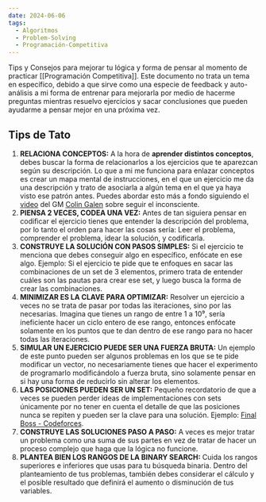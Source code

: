 ```yaml
---
date: 2024-06-06
tags:
  - Algoritmos
  - Problem-Solving
  - Programación-Competitiva
---
```


Tips y Consejos para mejorar tu lógica y forma de pensar al momento de practicar [[Programación Competitiva]]. Este documento no trata un tema en específico, debido a que sirve como una especie de feedback y auto-análisis a mi forma de entrenar para mejorarla por medio de hacerme preguntas mientras resuelvo ejercicios y sacar conclusiones que pueden ayudarme a pensar mejor en una próxima vez.
## Tips de Tato

1. **RELACIONA CONCEPTOS:** A la hora de **aprender distintos conceptos**, debes buscar la forma de relacionarlos a los ejercicios que te aparezcan según su descripción. Lo que a mi me funciona para enlazar conceptos es crear un mapa mental de instrucciones, en el que un ejercicio me da una descripción y trato de asociarla a algún tema en el que ya haya visto ese patrón antes. Puedes abordar esto más a fondo siguiendo el [video](https://youtu.be/1f6N2UrCK6o?si=6E4Z1sRmXlgMoyqV) del GM [Colin Galen](https://www.youtube.com/@ColinGalen) sobre seguir el inconsciente.
2. **PIENSA 2 VECES, CODEA UNA VEZ:** Antes de tan siguiera pensar en codificar el ejercicio tienes que entender la descripción del problema, por lo tanto el orden para hacer las cosas sería: Leer el problema, comprender el problema, idear la solución, y codificarla.
3. **CONSTRUYE LA SOLUCIÓN CON PASOS SIMPLES:** Si el ejercicio te menciona que debes conseguir algo en específico, enfócate en ese algo. 
	Ejemplo: Si el ejercicio te pide que te enfoques en sacar las combinaciones de un set de 3 elementos, primero trata de entender cuáles son las pautas para crear ese set, y luego busca la forma de crear las combinaciones.
4. **MINIMIZAR ES LA CLAVE PARA OPTIMIZAR:** Resolver un ejercicio a veces no se trata de pasar por todas las iteraciones, sino por las necesarias. Imagina que tienes un rango de entre 1 a 10⁹, sería ineficiente hacer un ciclo entero de ese rango, entonces enfócate solamente en los puntos que te dan dentro de ese rango para no hacer todas las iteraciones.
5. **SIMULAR UN EJERCICIO PUEDE SER UNA FUERZA BRUTA:** Un ejemplo de este punto pueden ser algunos problemas en los que se te pide modificar un vector, no necesariamente tienes que hacer el experimento de programarlo modificándolo a fuerza bruta, sino solamente pensar en si hay una forma de reducirlo sin alterar los elementos.
6. **LAS POSICIONES PUEDEN SER UN SET:** Pequeño recordatorio de que a veces se pueden perder ideas de implementaciones con sets únicamente por no tener en cuenta el detalle de que las posiciones nunca se repiten y pueden ser la clave para una solución. Ejemplo: [Final Boss - Codeforces](https://codeforces.com/contest/1985/problem/F). 
7. **CONSTRUYE LAS SOLUCIONES PASO A PASO:** A veces es mejor tratar un problema como una suma de sus partes en vez de tratar de hacer un proceso complejo que haga que la lógica no funcione.
8. **PLANTEA BIEN LOS RANGOS DE LA BINARY SEARCH:** Cuida los rangos superiores e inferiores que usas para tu búsqueda binaria. Dentro del planteamiento de tus problemas, también debes considerar el cálculo y el posible resultado que definirá el aumento o disminución de tus variables.

 